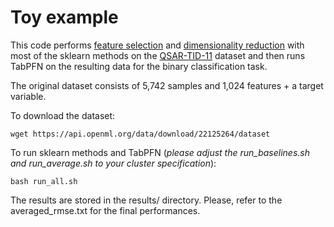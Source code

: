 # Toy example

This code performs [feature selection](https://scikit-learn.org/stable/modules/feature_selection.html) and [dimensionality reduction](https://scikit-learn.org/stable/modules/unsupervised_reduction.html) with most of the sklearn methods on the [QSAR-TID-11](https://www.openml.org/search?type=data&status=active&id=46953) dataset and then runs TabPFN on the resulting data for the binary classification task. 

The original dataset consists of 5,742 samples and 1,024 features + a target variable.

To download the dataset:
```
wget https://api.openml.org/data/download/22125264/dataset
```

To run sklearn methods and TabPFN (*please adjust the run_baselines.sh and run_average.sh to your cluster specification*):
```
bash run_all.sh
```

The results are stored in the results/ directory. Please, refer to the averaged_rmse.txt for the final performances. 